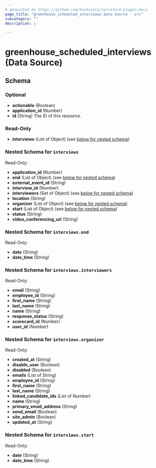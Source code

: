 ```yaml
---
# generated by https://github.com/hashicorp/terraform-plugin-docs
page_title: "greenhouse_scheduled_interviews Data Source - src"
subcategory: ""
description: |-
  
---
```


# greenhouse_scheduled_interviews (Data Source)





<!-- schema generated by tfplugindocs -->
## Schema

### Optional

- **actionable** (Boolean)
- **application_id** (Number)
- **id** (String) The ID of this resource.

### Read-Only

- **interviews** (List of Object) (see [below for nested schema](#nestedatt--interviews))

<a id="nestedatt--interviews"></a>
### Nested Schema for `interviews`

Read-Only:

- **application_id** (Number)
- **end** (List of Object) (see [below for nested schema](#nestedobjatt--interviews--end))
- **external_event_id** (String)
- **interview_id** (Number)
- **interviewers** (Set of Object) (see [below for nested schema](#nestedobjatt--interviews--interviewers))
- **location** (String)
- **organizer** (List of Object) (see [below for nested schema](#nestedobjatt--interviews--organizer))
- **start** (List of Object) (see [below for nested schema](#nestedobjatt--interviews--start))
- **status** (String)
- **video_conferencing_url** (String)

<a id="nestedobjatt--interviews--end"></a>
### Nested Schema for `interviews.end`

Read-Only:

- **date** (String)
- **date_time** (String)


<a id="nestedobjatt--interviews--interviewers"></a>
### Nested Schema for `interviews.interviewers`

Read-Only:

- **email** (String)
- **employee_id** (String)
- **first_name** (String)
- **last_name** (String)
- **name** (String)
- **response_status** (String)
- **scorecard_id** (Number)
- **user_id** (Number)


<a id="nestedobjatt--interviews--organizer"></a>
### Nested Schema for `interviews.organizer`

Read-Only:

- **created_at** (String)
- **disable_user** (Boolean)
- **disabled** (Boolean)
- **emails** (List of String)
- **employee_id** (String)
- **first_name** (String)
- **last_name** (String)
- **linked_candidate_ids** (List of Number)
- **name** (String)
- **primary_email_address** (String)
- **send_email** (Boolean)
- **site_admin** (Boolean)
- **updated_at** (String)


<a id="nestedobjatt--interviews--start"></a>
### Nested Schema for `interviews.start`

Read-Only:

- **date** (String)
- **date_time** (String)


